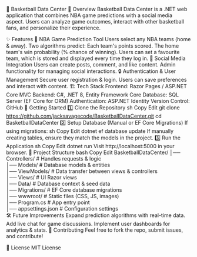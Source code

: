 🏀 Basketball Data Center
📌 Overview
Basketball Data Center is a .NET web application that combines NBA game predictions with a social media aspect. Users can analyze game outcomes, interact with other basketball fans, and personalize their experience.

✨ Features
🔢 NBA Game Prediction Tool
Users select any NBA teams (home & away).
Two algorithms predict:
Each team's points scored.
The home team's win probability (% chance of winning).
Users can set a favourite team, which is stored and displayed every time they log in.
💬 Social Media Integration
Users can create posts, comment, and like content.
Admin functionality for managing social interactions.
🔒 Authentication & User Management
Secure user registration & login.
Users can save preferences and interact with content.
🏗️ Tech Stack
Frontend: Razor Pages / ASP.NET Core MVC
Backend: C#, .NET 8, Entity Framework Core
Database: SQL Server (EF Core for ORM)
Authentication: ASP.NET Identity
Version Control: GitHub
🚀 Getting Started
1️⃣ Clone the Repository
sh
Copy
Edit
git clone https://github.com/jacksavagecode/BasketballDataCenter.git
cd BasketballDataCenter
2️⃣ Setup Database (Manual or EF Core Migrations)
If using migrations:
sh
Copy
Edit
dotnet ef database update
If manually creating tables, ensure they match the models in the project.
3️⃣ Run the Application
sh
Copy
Edit
dotnet run
Visit http://localhost:5000 in your browser.
📂 Project Structure
bash
Copy
Edit
BasketballDataCenter/
│── Controllers/         # Handles requests & logic  
│── Models/              # Database models & entities  
│── ViewModels/          # Data transfer between views & controllers  
│── Views/               # UI Razor views  
│── Data/                # Database context & seed data  
│── Migrations/          # EF Core database migrations  
│── wwwroot/             # Static files (CSS, JS, images)  
│── Program.cs           # App entry point  
│── appsettings.json     # Configuration settings  
🛠️ Future Improvements
Expand prediction algorithms with real-time data.
Add live chat for game discussions.
Implement user dashboards for analytics & stats.
🏀 Contributing
Feel free to fork the repo, submit issues, and contribute!

📄 License
MIT License

